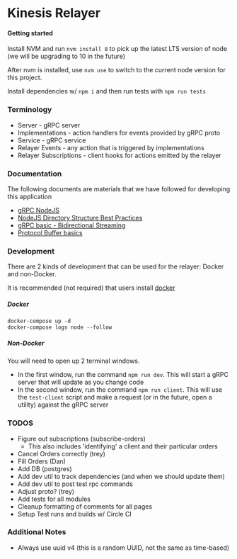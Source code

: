 # Kinesis Relayer

#### Getting started

Install NVM and run `nvm install 8` to pick up the latest LTS version of node (we will be upgrading to 10 in the future)

After nvm is installed, use `nvm use` to switch to the current node version for this project.

Install dependencies w/ `npm i` and then run tests with `npm run tests`

### Terminology

- Server - gRPC server
- Implementations - action handlers for events provided by gRPC proto
- Service - gRPC service
- Relayer Events - any action that is triggered by implementations
- Relayer Subscriptions - client hooks for actions emitted by the relayer

### Documentation

The following documents are materials that we have followed for developing this application

- [gRPC NodeJS](https://grpc.io/grpc/node/grpc.Server.html#addService)
- [NodeJS Directory Structure Best Practices](https://blog.risingstack.com/node-hero-node-js-project-structure-tutorial/)
- [gRPC basic - Bidirectional Streaming](https://grpc.io/docs/guides/concepts.html#bidirectional-streaming-rpc)
- [Protocol Buffer basics](https://developers.google.com/protocol-buffers/docs/proto)

### Development

There are 2 kinds of development that can be used for the relayer: Docker and non-Docker.

It is recommended (not required) that users install [docker](https://www.docker.com/)

##### Docker

```
docker-compose up -d
docker-compose logs node --follow
```

##### Non-Docker

You will need to open up 2 terminal windows.

- In the first window, run the command `npm run dev`. This will start a gRPC server that will update as you change code
- In the second window, run the command `npm run client`. This will use the `test-client` script and make a request (or in the future, open a utility) against the gRPC server

### TODOS

- Figure out subscriptions (subscribe-orders)
  - This also includes 'identifying' a client and their particular orders
- Cancel Orders correctly (trey)
- Fill Orders (Dan)
- Add DB (postgres)
- Add dev util to track dependencies (and when we should update them)
- Add dev util to post test rpc commands
- Adjust proto? (trey)
- Add tests for all modules
- Cleanup formatting of comments for all pages
- Setup Test runs and builds w/ Circle CI

### Additional Notes

- Always use uuid v4 (this is a random UUID, not the same as time-based)
